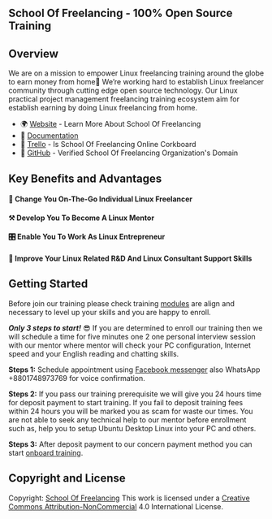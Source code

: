 ## School Of Freelancing - 100% Open Source Training

## Overview

We are on a mission to empower Linux freelancing training around the globe to earn money from home🐧 We’re working hard to establish Linux freelancer community through cutting edge open source technology. Our Linux practical project management freelancing training ecosystem aim for establish earning by doing Linux freelancing from home.

* 🌍 [Website](https://www.schooloffreelancing.com/) - Learn More About School Of Freelancing
* 📖 [Documentation](https://github.com/SchoolOfFreelancing/BackOffice/wiki)
* 📖 [Trello](https://trello.com/b/RFo7GNdY/school-of-freelancing) - Is School Of Freelancing Online Corkboard
* 🐞 [GitHub](https://github.com/SchoolOfFreelancing) - Verified School Of Freelancing Organization's Domain

## Key Benefits and Advantages

#### 🐧 Change You On-The-Go Individual Linux Freelancer
#### ⚒ Develop You To Become A Linux Mentor
#### 🎛 Enable You To Work As Linux Entrepreneur
#### 🚀 Improve Your Linux Related R&D And Linux Consultant Support Skills


## Getting Started
Before join our training please check training [modules](https://www.schooloffreelancing.com/Linux/) are align and necessary to level up your skills and you are happy to  enroll.

_**Only 3 steps to start!**_ 😎
If you are determined to enroll our training then we will schedule a time for five minutes one 2 one personal interview session with our mentor where mentor will check your PC configuration, Internet speed and your English reading and chatting skills. 

**Steps 1:** Schedule appointment using [Facebook messenger](https://www.facebook.com/SchoolOfFreelancing/) also WhatsApp +8801748973769 for voice  confirmation.

**Steps 2:** If you pass our training prerequisite we will give you 24 hours time for deposit payment to start training. If you fail to deposit training fees within 24 hours you will be marked you as scam for waste our times. You are not able to seek any technical help to our mentor before enrollment such as, help you to setup Ubuntu Desktop Linux into your PC and  others.  

**Steps 3:** After deposit payment to our concern payment method you can start [onboard training](https://trello.com/b/RFo7GNdY/school-of-freelancing). 


## Copyright and License 
Copyright: [School Of Freelancing](https://www.schooloffreelancing.com/) 
This work is licensed under a [Creative Commons Attribution-NonCommercial](http://creativecommons.org/licenses/by-nc/4.0/) 4.0 International License.  
  
